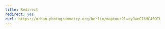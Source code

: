 ```yaml
---
title: Redirect
redirect: yes
rurl: https://urban-photogrammetry.org/berlin/maptour?l=eyJweCI6MC40OTM0Mjc1MDA2OTM3MzkyNSwicHkiOjEuODM0Nzc2MDM0MjkzMTM5LCJweiI6Mi4xNTExODUzNzIxMzAyMDAzLCJ0eCI6LTAuMDExODUzNDcyNzQ3NjUxMDY4LCJ0eSI6My4wMjcxOTA5NjE2MzY3MTk2LCJ0eiI6MC4yNDgwODc0ODY5ODk4NTE3LCJhIjoxMy44Nzc2NDk5MTIxNTcxNywiYiI6Mi4xMTUzMTE2NDQzMzI3NTEsInIiOjIuMzAxOTQzNDc5MjE0NzU3NywibyI6ImUxMTk5YmY2NzQ5ODRjNTA5MmNiNDZmMDQ2NjAyOTdlIiwidCI6ImUifQ==
---
```

